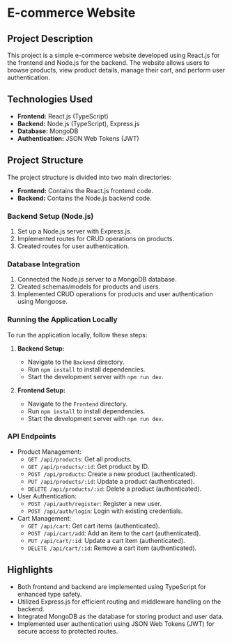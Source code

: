 # E-commerce Website

## Project Description
This project is a simple e-commerce website developed using React.js for the frontend and Node.js for the backend. The website allows users to browse products, view product details, manage their cart, and perform user authentication.

## Technologies Used
- **Frontend:** React.js (TypeScript)
- **Backend:** Node.js (TypeScript), Express.js
- **Database:** MongoDB
- **Authentication:** JSON Web Tokens (JWT)

## Project Structure
The project structure is divided into two main directories:
- **Frontend:** Contains the React.js frontend code.
- **Backend:** Contains the Node.js backend code.

### Backend Setup (Node.js)
1. Set up a Node.js server with Express.js.
2. Implemented routes for CRUD operations on products.
3. Created routes for user authentication.

### Database Integration
1. Connected the Node.js server to a MongoDB database.
2. Created schemas/models for products and users.
3. Implemented CRUD operations for products and user authentication using Mongoose.

### Running the Application Locally
To run the application locally, follow these steps:

1. **Backend Setup:**
   - Navigate to the `Backend` directory.
   - Run `npm install` to install dependencies.
   - Start the development server with `npm run dev`.

2. **Frontend Setup:**
   - Navigate to the `Frontend` directory.
   - Run `npm install` to install dependencies.
   - Start the development server with `npm run dev`.

### API Endpoints
- Product Management:
  - `GET /api/products`: Get all products.
  - `GET /api/products/:id`: Get product by ID.
  - `POST /api/products`: Create a new product (authenticated).
  - `PUT /api/products/:id`: Update a product (authenticated).
  - `DELETE /api/products/:id`: Delete a product (authenticated).
- User Authentication:
  - `POST /api/auth/register`: Register a new user.
  - `POST /api/auth/login`: Login with existing credentials.
- Cart Management:
  - `GET /api/cart`: Get cart items (authenticated).
  - `POST /api/cart/add`: Add an item to the cart (authenticated).
  - `PUT /api/cart/:id`: Update a cart item (authenticated).
  - `DELETE /api/cart/:id`: Remove a cart item (authenticated).

## Highlights
- Both frontend and backend are implemented using TypeScript for enhanced type safety.
- Utilized Express.js for efficient routing and middleware handling on the backend.
- Integrated MongoDB as the database for storing product and user data.
- Implemented user authentication using JSON Web Tokens (JWT) for secure access to protected routes.
